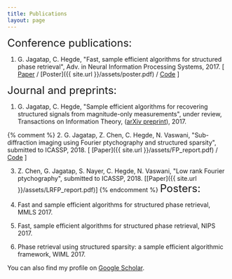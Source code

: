 ```yaml
---
title: Publications
layout: page
--- 
```


<font size="+2"> Conference publications: </font>

1. G. Jagatap, C. Hegde, "Fast, sample efficient algorithms for structured phase retrieval", Adv. in Neural Information Processing Systems, 2017. [ <a target="_blank" href='http://papers.nips.cc/paper/7077-fast-sample-efficient-algorithms-for-structured-phase-retrieval'>Paper</a> / [Poster]({{ site.url }}/assets/poster.pdf) / <a target="_blank" href='https://github.com/GauriJagatap/model-copram'>Code</a> ]

<font size="+2"> Journal and preprints: </font>

1. G. Jagatap, C. Hegde, "Sample efficient algorithms for recovering structured signals from magnitude-only measurements", under review, Transactions on Information Theory, 
(<a target="_blank" href='https://arxiv.org/abs/1705.06412'>arXiv preprint</a>), 2017.

{% comment %}
2. G. Jagatap, Z. Chen, C. Hegde, N. Vaswani, "Sub-diffraction imaging using Fourier ptychography
and structured sparsity", submitted to  ICASSP, 2018. [ [Paper]({{ site.url }}/assets/FP_report.pdf) / <a target="_blank" href='https://github.com/GauriJagatap/copram-for-ptycho'>Code</a> ]

3. Z. Chen, G. Jagatap, S. Nayer, C. Hegde, N. Vaswani, "Low rank Fourier ptychography", submitted to  ICASSP, 2018. [[Paper]({{ site.url }}/assets/LRFP_report.pdf)]
{% endcomment %}
<font size="+2"> Posters: </font>

1. Fast and sample efficient algorithms for structured phase retrieval, MMLS 2017.

2. Fast, sample efficient algorithms for structured phase retrieval, NIPS 2017.

3. Phase retrieval using structured sparsity: a sample efficient algorithmic framework, WIML 2017.

You can also find my profile on <a target="_blank" href='https://scholar.google.com/citations?user=B7-TNaIAAAAJ&hl=en'>Google Scholar</a>.


